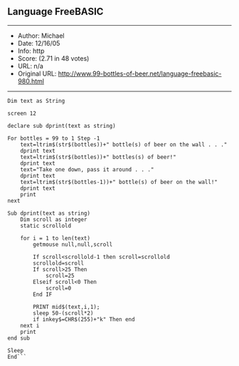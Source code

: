 
## Language FreeBASIC ##
---
- Author: Michael
- Date: 12/16/05
- Info: http
- Score:  (2.71 in 48 votes)
- URL: n/a
- Original URL: http://www.99-bottles-of-beer.net/language-freebasic-980.html
---

```Dim bottles as Integer
Dim text as String

screen 12

declare sub dprint(text as string)

For bottles = 99 to 1 Step -1
    text=ltrim$(str$(bottles))+" bottle(s) of beer on the wall . . ."
    dprint text
    text=ltrim$(str$(bottles))+" bottles(s) of beer!"
    dprint text
    text="Take one down, pass it around . . ."
    dprint text
    text=ltrim$(str$(bottles-1))+" bottle(s) of beer on the wall!"
    dprint text
    print
next

Sub dprint(text as string)
    Dim scroll as integer
    static scrollold
    
    for i = 1 to len(text)
        getmouse null,null,scroll

        If scroll<scrollold-1 then scroll=scrollold
        scrollold=scroll
        If scroll>25 Then 
            scroll=25
        Elseif scroll<0 Then
            scroll=0
        End IF
        
        PRINT mid$(text,i,1);
        sleep 50-(scroll*2)
        if inkey$=CHR$(255)+"k" Then end
    next i
    print
end sub

Sleep 
End```